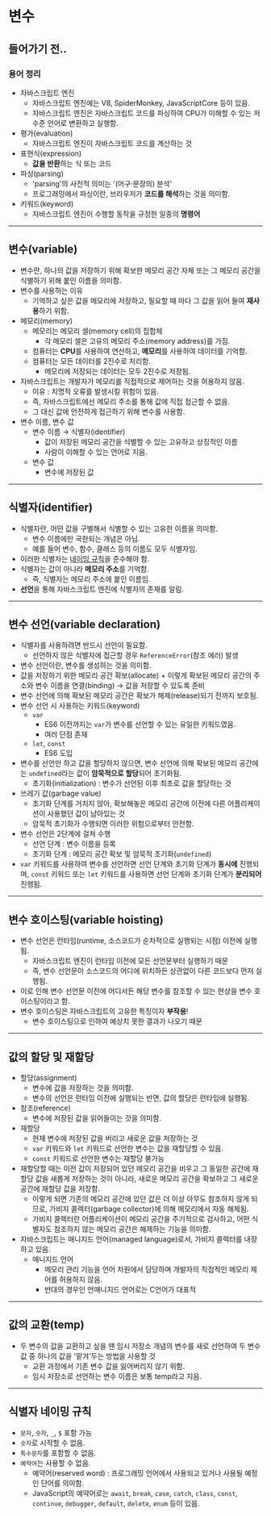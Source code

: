 # 변수
## 들어가기 전..
### 용어 정리
- 자바스크립트 엔진
  - 자바스크립트 엔진에는 V8, SpiderMonkey, JavaScriptCore 등이 있음.
  - 자바스크립트 엔진은 자바스크립트 코드를 파싱하여 CPU가 이해할 수 있는 저수준 언어로 변환하고 실행함.
- 평가(evaluation)
  - 자바스크립트 엔진이 자바스크립트 코드를 계산하는 것
- 표현식(expression)
  - <b>값을 반환</b>하는 식 또는 코드
- 파싱(parsing)
  - 'parsing'의 사전적 의미는 '(어구·문장의) 분석'
  - 프로그래밍에서 파싱이란, 브라우저가 <b>코드를 해석</b>하는 것을 의미함.
- 키워드(keyword)
  - 자바스크립트 엔진이 수행할 동작을 규정한 일종의 <b>명령어</b>
___
## 변수(variable)
- 변수란, 하나의 값을 저장하기 위해 확보한 메모리 공간 자체 또는 그 메모리 공간을 식별하기 위해 붙인 이름을 의미함.
- 변수를 사용하는 이유
  - 기억하고 싶은 값을 메모리에 저장하고, 필요할 때 마다 그 값을 읽어 들여 <b>재사용</b>하기 위함.
- 메모리(memory)
  - 메모리는 메모리 셀(memory cell)의 집합체
    - 각 메모리 셀은 고유의 메모리 주소(memory address)를 가짐.
  - 컴퓨터는 <b>CPU</b>를 사용하여 연산하고, <b>메모리</b>를 사용하여 데이터를 기억함.
  - 컴퓨터는 모든 데이터를 2진수로 처리함.
    - 메모리에 저장되는 데이터는 모두 2진수로 저장됨.
- 자바스크립트는 개발자가 메모리를 직접적으로 제어하는 것을 허용하지 않음.
  - 이유 : 치명적 오류를 발생시킬 위험이 있음.
  - 즉, 자바스크립트에선 메모리 주소를 통해 값에 직접 접근할 수 없음.
  - 그 대신 값에 안전하게 접근하기 위해 변수를 사용함.
- 변수 이름, 변수 값
  - 변수 이름 → 식별자(identifier)
    - 값이 저장된 메모리 공간을 식별할 수 있는 고유하고 상징적인 이름
    - 사람이 이해할 수 있는 언어로 지음.
  - 변수 값
    - 변수에 저장된 값
___
## 식별자(identifier)
- 식별자란, 어떤 값을 구별해서 식별할 수 있는 고유한 이름을 의미함.
  - 변수 이름에만 국한되는 개념은 아님.
  - 예를 들어 변수, 함수, 클래스 등의 이름도 모두 식별자임.
- 이러한 식별자는 [네이밍 규칙](https://github.com/ahnanne/TIL/blob/main/javaScript/WEEK01/01-variable.md#%EC%8B%9D%EB%B3%84%EC%9E%90-%EB%84%A4%EC%9D%B4%EB%B0%8D-%EA%B7%9C%EC%B9%99)을 준수해야 함.
- 식별자는 값이 아니라 <b>메모리 주소</b>를 기억함.
  - 즉, 식별자는 메모리 주소에 붙인 이름임.
- <b>선언</b>을 통해 자바스크립트 엔진에 식별자의 존재를 알림.
___
## 변수 선언(variable declaration)
- 식별자를 사용하려면 반드시 선언이 필요함.
  - 선언하지 않은 식별자에 접근할 경우 `ReferenceError`(참조 에러) 발생
- 변수 선언이란, 변수를 생성하는 것을 의미함.
- 값을 저장하기 위한 메모리 공간 확보(allocate) + 이렇게 확보된 메모리 공간의 주소와 변수 이름을 연결(binding) → 값을 저장할 수 있도록 준비
- 변수 선언에 의해 확보된 메모리 공간은 확보가 해제(release)되기 전까지 보호됨.
- 변수 선언 시 사용하는 키워드(keyword)
  - `var`
    - ES6 이전까지는 `var`가 변수를 선언할 수 있는 유일한 키워드였음.
    - 여러 단점 존재
  - `let`, `const`
    - ES6 도입
- 변수를 선언만 하고 값을 할당하지 않으면, 변수 선언에 의해 확보된 메모리 공간에는 `undefined`라는 값이 <b>암묵적으로 할당</b>되어 초기화됨.
  - 초기화(initialization) : 변수가 선언된 이후 최초로 값을 할당하는 것
- 쓰레기 값(garbage value)
  - 초기화 단계를 거치지 않아, 확보해놓은 메모리 공간에 이전에 다른 어플리케이션이 사용했던 값이 남아있는 것
  - 암묵적 초기화가 수행되면 이러한 위험으로부터 안전함.
- 변수 선언은 2단계에 걸쳐 수행
  - 선언 단계 : 변수 이름을 등록
  - 초기화 단계 : 메모리 공간 확보 및 암묵적 초기화(`undefined`)
- `var` 키워드를 사용하여 변수를 선언하면 선언 단계와 초기화 단계가 <b>동시에</b> 진행되며, `const` 키워드 또는 `let` 키워드를 사용하면 선언 단계와 초기화 단계가 <b>분리되어</b> 진행됨.
___
## 변수 호이스팅(variable hoisting)
- 변수 선언은 런타임(runtime, 소스코드가 순차적으로 실행되는 시점) 이전에 실행됨.
  - 자바스크립트 엔진이 런타임 이전에 모든 선언문부터 실행하기 때문
  - 즉, 변수 선언문이 소스코드의 어디에 위치하든 상관없이 다른 코드보다 먼저 실행됨.
- 이로 인해 변수 선언문 이전에 어디서든 해당 변수를 참조할 수 있는 현상을 변수 호이스팅이라고 함.
- 변수 호이스팅은 자바스크립트의 고유한 특징이자 <b>부작용</b>!
  - 변수 호이스팅으로 인하여 예상치 못한 결과가 나오기 때문
___
## 값의 할당 및 재할당
- 할당(assignment)
  - 변수에 값을 저장하는 것을 의미함.
  - 변수의 선언은 런타임 이전에 실행되는 반면, 값의 할당은 런타임에 실행됨.
- 참조(reference)
  - 변수에 저장된 값을 읽어들이는 것을 의미함.
- 재할당
  - 현재 변수에 저장된 값을 버리고 새로운 값을 저장하는 것
  - `var` 키워드와 `let` 키워드로 선언한 변수는 값을 재할당할 수 있음.
  - `const` 키워드로 선언한 변수는 재할당 불가능
- 재할당할 때는 이전 값이 저장되어 있던 메모리 공간을 비우고 그 동일한 공간에 재할당 값을 새롭게 저장하는 것이 아니라, 새로운 메모리 공간을 확보하고 그 새로운 공간에 재할당 값을 저장함.
  - 이렇게 되면 기존의 메모리 공간에 있던 값은 더 이상 아무도 참조하지 않게 되므로, 가비지 콜렉터(garbage collector)에 의해 메모리에서 자동 해제됨.
  - 가비지 콜렉터란 어플리케이션이 메모리 공간을 주기적으로 검사하고, 어떤 식별자도 참조하지 않는 메모리 공간은 해제하는 기능을 의미함.
- 자바스크립트는 매니지드 언어(managed language)로서, 가비지 콜렉터를 내장하고 있음.
  - 매니지드 언어
    - 메모리 관리 기능을 언어 차원에서 담당하며 개발자의 직접적인 메모리 제어를 허용하지 않음.
    - 반대의 경우인 언매니지드 언어로는 C언어가 대표적
___
## 값의 교환(temp)
- 두 변수의 값을 교환하고 싶을 땐 임시 저장소 개념의 변수를 새로 선언하여 두 변수 값 중 하나의 값을 '맡겨'두는 방법을 사용할 것
  - 교환 과정에서 기존 변수 값을 잃어버리지 않기 위함.
  - 임시 저장소로 선언하는 변수 이름은 보통 temp라고 지음.
___
## 식별자 네이밍 규칙
- `문자`, `숫자`, `_`, `$` 포함 가능
- `숫자`로 시작할 수 없음.
- `특수문자`를 포함할 수 없음.
- `예약어`는 사용할 수 없음.
  - 예약어(reserved word) : 프로그래밍 언어에서 사용되고 있거나 사용될 예정인 단어를 의미함.
  - JavaScript의 예약어로는 `await`, `break`, `case`, `catch`, `class`, `const`, `continue`, `debugger`, `default`, `delete`, `enum` 등이 있음.

